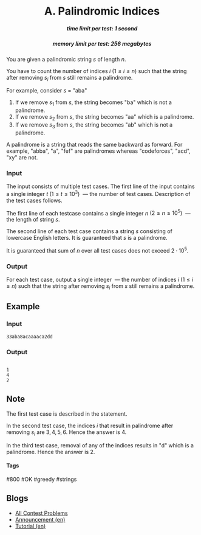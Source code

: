 <h1 style='text-align: center;'> A. Palindromic Indices</h1>

<h5 style='text-align: center;'>time limit per test: 1 second</h5>
<h5 style='text-align: center;'>memory limit per test: 256 megabytes</h5>

You are given a palindromic string $s$ of length $n$.

You have to count the number of indices $i$ $(1 \le i \le n)$ such that the string after removing $s_i$ from $s$ still remains a palindrome. 

For example, consider $s$ = "aba"

1. If we remove $s_1$ from $s$, the string becomes "ba" which is not a palindrome.
2. If we remove $s_2$ from $s$, the string becomes "aa" which is a palindrome.
3. If we remove $s_3$ from $s$, the string becomes "ab" which is not a palindrome.

A palindrome is a string that reads the same backward as forward. For example, "abba", "a", "fef" are palindromes whereas "codeforces", "acd", "xy" are not.

### Input

The input consists of multiple test cases. The first line of the input contains a single integer $t$ $(1 \leq t \leq 10^3)$  — the number of test cases. Description of the test cases follows.

The first line of each testcase contains a single integer $n$ $(2 \leq n \leq 10^5)$  — the length of string $s$.

The second line of each test case contains a string $s$ consisting of lowercase English letters. It is guaranteed that $s$ is a palindrome.

It is guaranteed that sum of $n$ over all test cases does not exceed $2 \cdot 10^5$.

### Output

For each test case, output a single integer  — the number of indices $i$ $(1 \le i \le n)$ such that the string after removing $s_i$ from $s$ still remains a palindrome. 

## Example

### Input


```text
33aba8acaaaaca2dd
```
### Output

```text

1
4
2

```
## Note

The first test case is described in the statement.

In the second test case, the indices $i$ that result in palindrome after removing $s_i$ are $3, 4, 5, 6$. Hence the answer is $4$. 

In the third test case, removal of any of the indices results in "d" which is a palindrome. Hence the answer is $2$.



#### Tags 

#800 #OK #greedy #strings 

## Blogs
- [All Contest Problems](../Codeforces_Round_793_(Div._2).md)
- [Announcement (en)](../blogs/Announcement_(en).md)
- [Tutorial (en)](../blogs/Tutorial_(en).md)
